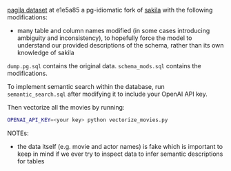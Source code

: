 [pagila dataset](https://github.com/devrimgunduz/pagila) at e1e5a85
a pg-idiomatic fork of [sakila](https://dev.mysql.com/doc/sakila/en/sakila-structure-tables.html)
with the following modifications:

- many table and column names modified (in some cases introducing ambiguity and
  inconsistency), to hopefully force the model to understand our provided
  descriptions of the schema, rather than its own knowledge of sakila

`dump.pg.sql` contains the original data. `schema_mods.sql` contains the modifications.

To implement semantic search within the database, run `semantic_search.sql` after modifying it to include your OpenAI API key.

Then vectorize all the movies by running:
```bash
OPENAI_API_KEY=<your key> python vectorize_movies.py
```
NOTEs:
- the data itself (e.g. movie and actor names) is fake which is important to
  keep in mind if we ever try to inspect data to infer semantic descriptions
  for tables

